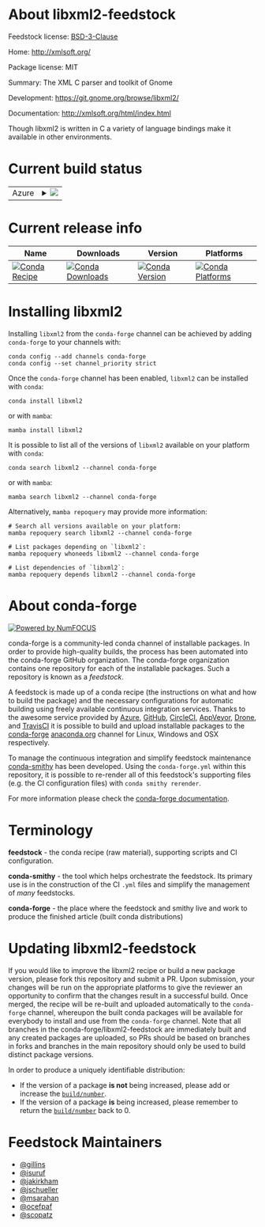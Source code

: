 About libxml2-feedstock
=======================

Feedstock license: [BSD-3-Clause](https://github.com/conda-forge/libxml2-feedstock/blob/main/LICENSE.txt)

Home: http://xmlsoft.org/

Package license: MIT

Summary: The XML C parser and toolkit of Gnome

Development: https://git.gnome.org/browse/libxml2/

Documentation: http://xmlsoft.org/html/index.html

Though libxml2 is written in C a variety of language
bindings make it available in other environments.


Current build status
====================


<table>
    
  <tr>
    <td>Azure</td>
    <td>
      <details>
        <summary>
          <a href="https://dev.azure.com/conda-forge/feedstock-builds/_build/latest?definitionId=583&branchName=main">
            <img src="https://dev.azure.com/conda-forge/feedstock-builds/_apis/build/status/libxml2-feedstock?branchName=main">
          </a>
        </summary>
        <table>
          <thead><tr><th>Variant</th><th>Status</th></tr></thead>
          <tbody><tr>
              <td>linux_64_with_icufalse</td>
              <td>
                <a href="https://dev.azure.com/conda-forge/feedstock-builds/_build/latest?definitionId=583&branchName=main">
                  <img src="https://dev.azure.com/conda-forge/feedstock-builds/_apis/build/status/libxml2-feedstock?branchName=main&jobName=linux&configuration=linux%20linux_64_with_icufalse" alt="variant">
                </a>
              </td>
            </tr><tr>
              <td>linux_64_with_icutrue</td>
              <td>
                <a href="https://dev.azure.com/conda-forge/feedstock-builds/_build/latest?definitionId=583&branchName=main">
                  <img src="https://dev.azure.com/conda-forge/feedstock-builds/_apis/build/status/libxml2-feedstock?branchName=main&jobName=linux&configuration=linux%20linux_64_with_icutrue" alt="variant">
                </a>
              </td>
            </tr><tr>
              <td>linux_aarch64_with_icufalse</td>
              <td>
                <a href="https://dev.azure.com/conda-forge/feedstock-builds/_build/latest?definitionId=583&branchName=main">
                  <img src="https://dev.azure.com/conda-forge/feedstock-builds/_apis/build/status/libxml2-feedstock?branchName=main&jobName=linux&configuration=linux%20linux_aarch64_with_icufalse" alt="variant">
                </a>
              </td>
            </tr><tr>
              <td>linux_aarch64_with_icutrue</td>
              <td>
                <a href="https://dev.azure.com/conda-forge/feedstock-builds/_build/latest?definitionId=583&branchName=main">
                  <img src="https://dev.azure.com/conda-forge/feedstock-builds/_apis/build/status/libxml2-feedstock?branchName=main&jobName=linux&configuration=linux%20linux_aarch64_with_icutrue" alt="variant">
                </a>
              </td>
            </tr><tr>
              <td>linux_ppc64le_with_icufalse</td>
              <td>
                <a href="https://dev.azure.com/conda-forge/feedstock-builds/_build/latest?definitionId=583&branchName=main">
                  <img src="https://dev.azure.com/conda-forge/feedstock-builds/_apis/build/status/libxml2-feedstock?branchName=main&jobName=linux&configuration=linux%20linux_ppc64le_with_icufalse" alt="variant">
                </a>
              </td>
            </tr><tr>
              <td>linux_ppc64le_with_icutrue</td>
              <td>
                <a href="https://dev.azure.com/conda-forge/feedstock-builds/_build/latest?definitionId=583&branchName=main">
                  <img src="https://dev.azure.com/conda-forge/feedstock-builds/_apis/build/status/libxml2-feedstock?branchName=main&jobName=linux&configuration=linux%20linux_ppc64le_with_icutrue" alt="variant">
                </a>
              </td>
            </tr><tr>
              <td>osx_64_with_icufalse</td>
              <td>
                <a href="https://dev.azure.com/conda-forge/feedstock-builds/_build/latest?definitionId=583&branchName=main">
                  <img src="https://dev.azure.com/conda-forge/feedstock-builds/_apis/build/status/libxml2-feedstock?branchName=main&jobName=osx&configuration=osx%20osx_64_with_icufalse" alt="variant">
                </a>
              </td>
            </tr><tr>
              <td>osx_64_with_icutrue</td>
              <td>
                <a href="https://dev.azure.com/conda-forge/feedstock-builds/_build/latest?definitionId=583&branchName=main">
                  <img src="https://dev.azure.com/conda-forge/feedstock-builds/_apis/build/status/libxml2-feedstock?branchName=main&jobName=osx&configuration=osx%20osx_64_with_icutrue" alt="variant">
                </a>
              </td>
            </tr><tr>
              <td>osx_arm64_with_icufalse</td>
              <td>
                <a href="https://dev.azure.com/conda-forge/feedstock-builds/_build/latest?definitionId=583&branchName=main">
                  <img src="https://dev.azure.com/conda-forge/feedstock-builds/_apis/build/status/libxml2-feedstock?branchName=main&jobName=osx&configuration=osx%20osx_arm64_with_icufalse" alt="variant">
                </a>
              </td>
            </tr><tr>
              <td>osx_arm64_with_icutrue</td>
              <td>
                <a href="https://dev.azure.com/conda-forge/feedstock-builds/_build/latest?definitionId=583&branchName=main">
                  <img src="https://dev.azure.com/conda-forge/feedstock-builds/_apis/build/status/libxml2-feedstock?branchName=main&jobName=osx&configuration=osx%20osx_arm64_with_icutrue" alt="variant">
                </a>
              </td>
            </tr><tr>
              <td>win_64</td>
              <td>
                <a href="https://dev.azure.com/conda-forge/feedstock-builds/_build/latest?definitionId=583&branchName=main">
                  <img src="https://dev.azure.com/conda-forge/feedstock-builds/_apis/build/status/libxml2-feedstock?branchName=main&jobName=win&configuration=win%20win_64_" alt="variant">
                </a>
              </td>
            </tr>
          </tbody>
        </table>
      </details>
    </td>
  </tr>
</table>

Current release info
====================

| Name | Downloads | Version | Platforms |
| --- | --- | --- | --- |
| [![Conda Recipe](https://img.shields.io/badge/recipe-libxml2-green.svg)](https://anaconda.org/conda-forge/libxml2) | [![Conda Downloads](https://img.shields.io/conda/dn/conda-forge/libxml2.svg)](https://anaconda.org/conda-forge/libxml2) | [![Conda Version](https://img.shields.io/conda/vn/conda-forge/libxml2.svg)](https://anaconda.org/conda-forge/libxml2) | [![Conda Platforms](https://img.shields.io/conda/pn/conda-forge/libxml2.svg)](https://anaconda.org/conda-forge/libxml2) |

Installing libxml2
==================

Installing `libxml2` from the `conda-forge` channel can be achieved by adding `conda-forge` to your channels with:

```
conda config --add channels conda-forge
conda config --set channel_priority strict
```

Once the `conda-forge` channel has been enabled, `libxml2` can be installed with `conda`:

```
conda install libxml2
```

or with `mamba`:

```
mamba install libxml2
```

It is possible to list all of the versions of `libxml2` available on your platform with `conda`:

```
conda search libxml2 --channel conda-forge
```

or with `mamba`:

```
mamba search libxml2 --channel conda-forge
```

Alternatively, `mamba repoquery` may provide more information:

```
# Search all versions available on your platform:
mamba repoquery search libxml2 --channel conda-forge

# List packages depending on `libxml2`:
mamba repoquery whoneeds libxml2 --channel conda-forge

# List dependencies of `libxml2`:
mamba repoquery depends libxml2 --channel conda-forge
```


About conda-forge
=================

[![Powered by
NumFOCUS](https://img.shields.io/badge/powered%20by-NumFOCUS-orange.svg?style=flat&colorA=E1523D&colorB=007D8A)](https://numfocus.org)

conda-forge is a community-led conda channel of installable packages.
In order to provide high-quality builds, the process has been automated into the
conda-forge GitHub organization. The conda-forge organization contains one repository
for each of the installable packages. Such a repository is known as a *feedstock*.

A feedstock is made up of a conda recipe (the instructions on what and how to build
the package) and the necessary configurations for automatic building using freely
available continuous integration services. Thanks to the awesome service provided by
[Azure](https://azure.microsoft.com/en-us/services/devops/), [GitHub](https://github.com/),
[CircleCI](https://circleci.com/), [AppVeyor](https://www.appveyor.com/),
[Drone](https://cloud.drone.io/welcome), and [TravisCI](https://travis-ci.com/)
it is possible to build and upload installable packages to the
[conda-forge](https://anaconda.org/conda-forge) [anaconda.org](https://anaconda.org/)
channel for Linux, Windows and OSX respectively.

To manage the continuous integration and simplify feedstock maintenance
[conda-smithy](https://github.com/conda-forge/conda-smithy) has been developed.
Using the ``conda-forge.yml`` within this repository, it is possible to re-render all of
this feedstock's supporting files (e.g. the CI configuration files) with ``conda smithy rerender``.

For more information please check the [conda-forge documentation](https://conda-forge.org/docs/).

Terminology
===========

**feedstock** - the conda recipe (raw material), supporting scripts and CI configuration.

**conda-smithy** - the tool which helps orchestrate the feedstock.
                   Its primary use is in the construction of the CI ``.yml`` files
                   and simplify the management of *many* feedstocks.

**conda-forge** - the place where the feedstock and smithy live and work to
                  produce the finished article (built conda distributions)


Updating libxml2-feedstock
==========================

If you would like to improve the libxml2 recipe or build a new
package version, please fork this repository and submit a PR. Upon submission,
your changes will be run on the appropriate platforms to give the reviewer an
opportunity to confirm that the changes result in a successful build. Once
merged, the recipe will be re-built and uploaded automatically to the
`conda-forge` channel, whereupon the built conda packages will be available for
everybody to install and use from the `conda-forge` channel.
Note that all branches in the conda-forge/libxml2-feedstock are
immediately built and any created packages are uploaded, so PRs should be based
on branches in forks and branches in the main repository should only be used to
build distinct package versions.

In order to produce a uniquely identifiable distribution:
 * If the version of a package **is not** being increased, please add or increase
   the [``build/number``](https://docs.conda.io/projects/conda-build/en/latest/resources/define-metadata.html#build-number-and-string).
 * If the version of a package **is** being increased, please remember to return
   the [``build/number``](https://docs.conda.io/projects/conda-build/en/latest/resources/define-metadata.html#build-number-and-string)
   back to 0.

Feedstock Maintainers
=====================

* [@gillins](https://github.com/gillins/)
* [@isuruf](https://github.com/isuruf/)
* [@jakirkham](https://github.com/jakirkham/)
* [@jschueller](https://github.com/jschueller/)
* [@msarahan](https://github.com/msarahan/)
* [@ocefpaf](https://github.com/ocefpaf/)
* [@scopatz](https://github.com/scopatz/)

